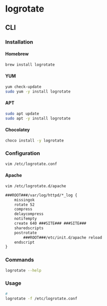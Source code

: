 # logrotate

## CLI

### Installation

#### Homebrew

```sh
brew install logrotate
```

#### YUM

```sh
yum check-update
sudo yum -y install logrotate
```

#### APT

```sh
sudo apt update
sudo apt -y install logrotate
```

#### Chocolatey

```sh
choco install -y logrotate
```

### Configuration

```sh
vim /etc/logrotate.conf
```

#### Apache

```sh
vim /etc/logrotate.d/apache
```

```txt
###ROOT###/var/log/httpd/*_log {
    missingok
    rotate 52
    compress
    delaycompress
    notifempty
    create 640 ###SITE### ###SITE###
    sharedscripts
    postrotate
        ###ROOT###/etc/init.d/apache reload
    endscript
}
```

### Commands

```sh
logrotate --help
```

### Usage

```sh
#
logrotate -f /etc/logrotate.conf
```

